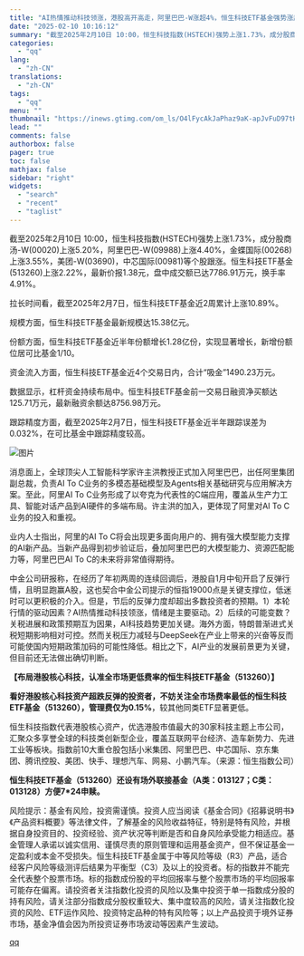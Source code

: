 ```yaml
---
title: "AI热情推动科技领涨，港股高开高走，阿里巴巴-W涨超4%，恒生科技ETF基金强势涨超2%，近半年新增份额居同类第一"
date: "2025-02-10 10:16:12"
summary: "截至2025年2月10日 10:00，恒生科技指数(HSTECH)强势上涨1.73%，成分股商汤-W..."
categories:
  - "qq"
lang:
  - "zh-CN"
translations:
  - "zh-CN"
tags:
  - "qq"
menu: ""
thumbnail: "https://inews.gtimg.com/om_ls/O4lFycAkJaPhaz9aK-apJvFuD97tHjMF_g3_PI4ib6n38AA_640360/0"
lead: ""
comments: false
authorbox: false
pager: true
toc: false
mathjax: false
sidebar: "right"
widgets:
  - "search"
  - "recent"
  - "taglist"
---
```


截至2025年2月10日 10:00，恒生科技指数(HSTECH)强势上涨1.73%，成分股商汤-W(00020)上涨5.20%，阿里巴巴-W(09988)上涨4.40%，金蝶国际(00268)上涨3.55%，美团-W(03690)，中芯国际(00981)等个股跟涨。恒生科技ETF基金(513260)上涨2.22%，最新价报1.38元，盘中成交额已达7786.91万元，换手率4.91%。

拉长时间看，截至2025年2月7日，恒生科技ETF基金近2周累计上涨10.89%。

规模方面，恒生科技ETF基金最新规模达15.38亿元。

份额方面，恒生科技ETF基金近半年份额增长1.28亿份，实现显著增长，新增份额位居可比基金1/10。

资金流入方面，恒生科技ETF基金近4个交易日内，合计“吸金”1490.23万元。

数据显示，杠杆资金持续布局中。恒生科技ETF基金前一交易日融资净买额达125.71万元，最新融资余额达8756.98万元。

跟踪精度方面，截至2025年2月7日，恒生科技ETF基金近半年跟踪误差为0.032%，在可比基金中跟踪精度较高。

![图片](https://inews.gtimg.com/om_bt/O3i4QtJKfY8trFlL4hu8mVXFZ9yMocSFCqyWGzEUn23oEAA/641)

消息面上，全球顶尖人工智能科学家许主洪教授正式加入阿里巴巴，出任阿里集团副总裁，负责AI To C业务的多模态基础模型及Agents相关基础研究与应用解决方案。至此，阿里AI To C业务形成了以夸克为代表性的C端应用，覆盖从生产力工具、智能对话产品到AI硬件的多端布局。许主洪的加入，更体现了阿里对AI To C业务的投入和重视。

业内人士指出，阿里的AI To C将会出现更多面向用户的、拥有强大模型能力支撑的AI新产品。当新产品得到初步验证后，叠加阿里巴巴的大模型能力、资源匹配能力等，阿里巴巴AI To C的未来将非常值得期待。

中金公司研报称，在经历了年初两周的连续回调后，港股自1月中旬开启了反弹行情，且明显跑赢A股，这也契合中金公司提示的恒指19000点是关键支撑位，低迷时可以更积极的介入。但是，节后的反弹力度却超出多数投资者的预期。1）本轮行情的驱动因素？AI热情推动科技领涨，情绪是主要驱动。2）后续的可能变数？关税进展和政策预期互为因果，AI科技趋势更加关键。海外方面，特朗普渐进式关税短期影响相对可控。然而关税压力减轻与DeepSeek在产业上带来的兴奋等反而可能使国内短期政策加码的可能性降低。相比之下，AI产业的发展前景更为关键，但目前还无法做出确切判断。

**【布局港股核心科技，认准全市场更低费率的恒生科技ETF基金（513260）】**

**看好港股核心科技资产超跌反弹的投资者，**不妨关注全市场**费率最低的恒生科技ETF基金（513260），管理费仅为0.15%**，较其他同类ETF显著更低。

恒生科技指数代表港股核心资产，优选港股市值最大的30家科技主题上市公司，汇聚众多享誉全球的科技类创新型企业，覆盖互联网平台经济、造车新势力、先进工业等板块。指数前10大重仓股包括小米集团、阿里巴巴、中芯国际、京东集团、腾讯控股、美团、快手、理想汽车、网易、小鹏汽车。（来源：恒生指数公司）

**恒生科技ETF基金（513260）还设有场外联接基金（A类：013127；C类：013128）方便7\*24申赎。**

风险提示：基金有风险，投资需谨慎。投资人应当阅读《基金合同》《招募说明书》《产品资料概要》等法律文件，了解基金的风险收益特征，特别是特有风险，并根据自身投资目的、投资经验、资产状况等判断是否和自身风险承受能力相适应。基金管理人承诺以诚实信用、谨慎尽责的原则管理和运用基金资产，但不保证基金一定盈利或本金不受损失。恒生科技ETF基金属于中等风险等级（R3）产品，适合经客户风险等级测评后结果为平衡型（C3）及以上的投资者。标的指数并不能完全代表整个股票市场。标的指数成份股的平均回报率与整个股票市场的平均回报率可能存在偏离。请投资者关注指数化投资的风险以及集中投资于单一指数成分股的持有风险，请关注部分指数成分股权重较大、集中度较高的风险，请关注指数化投资的风险、ETF运作风险、投资特定品种的特有风险等；以上产品投资于境外证券市场，基金净值会因为所投资证券市场波动等因素产生波动。

[qq](https://new.qq.com/rain/a/20250210A02AAV00)
